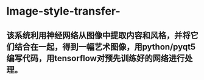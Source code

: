 # Image-style-transfer-
## 该系统利用神经网络从图像中提取内容和风格，并将它们结合在一起，得到一幅艺术图像，用python/pyqt5编写代码，用tensorflow对预先训练好的网络进行处理。
